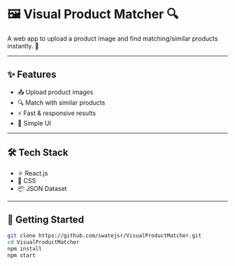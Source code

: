 # 🖼️ Visual Product Matcher 🔍

A web app to upload a product image and find matching/similar products instantly. 🚀

---

## ✨ Features
- 📤 Upload product images  
- 🔍 Match with similar products  
- ⚡ Fast & responsive results  
- 🎨 Simple UI  

---

## 🛠️ Tech Stack
- ⚛️ React.js  
- 🎨 CSS  
- 📦 JSON Dataset  

---

## 🚀 Getting Started
```bash
git clone https://github.com/swatejsr/VisualProductMatcher.git
cd VisualProductMatcher
npm install
npm start

